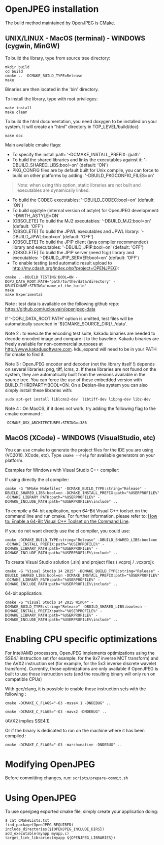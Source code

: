 
# OpenJPEG installation

The build method maintained by OpenJPEG is [CMake](https://cmake.org/).

## UNIX/LINUX - MacOS (terminal) - WINDOWS (cygwin, MinGW)

To build the library, type from source tree directory:
```
mkdir build
cd build
cmake .. -DCMAKE_BUILD_TYPE=Release
make
```
Binaries are then located in the 'bin' directory.

To install the library, type with root privileges:
```
make install
make clean
```

To build the html documentation, you need doxygen to be installed on your system.
It will create an "html" directory in TOP\_LEVEL/build/doc)
```
make doc
```

Main available cmake flags:
  * To specify the install path: '-DCMAKE\_INSTALL\_PREFIX=/path'
  * To build the shared libraries and links the executables against it: '-DBUILD\_SHARED\_LIBS:bool=on' (default: 'ON')
  * PKG_CONFIG files are by default built for Unix compile, you can force to build on other platforms by adding: '-DBUILD_PKGCONFIG_FILES=on'
> Note: when using this option, static libraries are not built and executables are dynamically linked.
  * To build the CODEC executables: '-DBUILD\_CODEC:bool=on' (default: 'ON')
  * To build opjstyle (internal version of astyle) for OpenJPEG development: '-DWITH_ASTYLE=ON'
  * [OBSOLETE] To build the MJ2 executables: '-DBUILD\_MJ2:bool=on' (default: 'OFF')
  * [OBSOLETE] To build the JPWL executables and JPWL library: '-DBUILD\_JPWL:bool=on' (default: 'OFF')
  * [OBSOLETE] To build the JPIP client (java compiler recommended) library and executables: '-DBUILD\_JPIP:bool=on' (default: 'OFF')
  * [OBSOLETE] To build the JPIP server (need fcgi) library and executables: '-DBUILD\_JPIP\_SERVER:bool=on' (default: 'OFF')
  * To enable testing (and automatic result upload to http://my.cdash.org/index.php?project=OPENJPEG):
```
cmake . -DBUILD_TESTING:BOOL=ON -DOPJ_DATA_ROOT:PATH='path/to/the/data/directory' -DBUILDNAME:STRING='name_of_the_build'
make
make Experimental
```
Note : test data is available on the following github repo: https://github.com/uclouvain/openjpeg-data

If '-DOPJ\_DATA\_ROOT:PATH' option is omitted, test files will be automatically searched in '${CMAKE\_SOURCE\_DIR}/../data'.

Note 2 : to execute the encoding test suite, kakadu binaries are needed to decode encoded image and compare it to the baseline. Kakadu binaries are freely available for non-commercial purposes at http://www.kakadusoftware.com. kdu\_expand will need to be in your PATH for cmake to find it.

Note 3 : OpenJPEG encoder and decoder (not the library itself !) depends on several libraries: png, tiff, lcms, z. If these libraries are not found on the system, they are automatically built from the versions available in the source tree. You can force the use of these embedded version with BUILD\_THIRDPARTY:BOOL=ON. On a Debian-like system you can also simply install these libraries with:
```
sudo apt-get install liblcms2-dev  libtiff-dev libpng-dev libz-dev
```

Note 4 : On MacOS, if it does not work, try adding the following flag to the cmake command :
```
-DCMAKE_OSX_ARCHITECTURES:STRING=i386
```

## MacOS (XCode) - WINDOWS (VisualStudio, etc)

You can use cmake to generate the project files for the IDE you are using (VC2010, XCode, etc).
Type `cmake --help` for available generators on your platform.

Examples for Windows with Visual Studio C++ compiler:

If using directly the cl compiler:

```
cmake -G "NMake Makefiles" -DCMAKE_BUILD_TYPE:string="Release" -DBUILD_SHARED_LIBS:bool=on -DCMAKE_INSTALL_PREFIX:path="%USERPROFILE%" -DCMAKE_LIBRARY_PATH:path="%USERPROFILE%" -DCMAKE_INCLUDE_PATH:path="%USERPROFILE%\include" ..
```

To compile a 64-bit application, open 64-Bit Visual C\+\+ toolset on the command line and run cmake. For further information, please refer to: [How to: Enable a 64-Bit Visual C\+\+ Toolset on the Command Line](https://msdn.microsoft.com/en-us/library/x4d2c09s.aspx).


If you do not want directly use the cl compiler, you could use:

```
cmake -DCMAKE_BUILD_TYPE:string="Release" -DBUILD_SHARED_LIBS:bool=on -DCMAKE_INSTALL_PREFIX:path="%USERPROFILE%" -DCMAKE_LIBRARY_PATH:path="%USERPROFILE%" -DCMAKE_INCLUDE_PATH:path="%USERPROFILE%\include" ..
```

To create Visual Studio solution (.sln) and project files (.vcproj / .vcxproj):
```
cmake -G "Visual Studio 14 2015" -DCMAKE_BUILD_TYPE:string="Release" -DBUILD_SHARED_LIBS:bool=on -DCMAKE_INSTALL_PREFIX:path="%USERPROFILE%" -DCMAKE_LIBRARY_PATH:path="%USERPROFILE%" -DCMAKE_INCLUDE_PATH:path="%USERPROFILE%\include" ..
```

64-bit application:
```
cmake -G "Visual Studio 14 2015 Win64" -DCMAKE_BUILD_TYPE:string="Release" -DBUILD_SHARED_LIBS:bool=on -DCMAKE_INSTALL_PREFIX:path="%USERPROFILE%" -DCMAKE_LIBRARY_PATH:path="%USERPROFILE%" -DCMAKE_INCLUDE_PATH:path="%USERPROFILE%\include" ..
```


# Enabling CPU specific optimizations

For Intel/AMD processors, OpenJPEG implements optimizations using the SSE4.1
instruction set (for example, for the 9x7 inverse MCT transform) and the AVX2
instruction set (for example, for the 5x3 inverse discrete wavelet transform).
Currently, those optimizations are only available if OpenJPEG is built to
use those instruction sets (and the resulting binary will only run on compatible
CPUs)

With gcc/clang, it is possible to enable those instruction sets with the following :

```
cmake -DCMAKE_C_FLAGS="-O3 -msse4.1 -DNDEBUG" ..
```

```
cmake -DCMAKE_C_FLAGS="-O3 -mavx2 -DNDEBUG" ..
```

(AVX2 implies SSE4.1)

Or if the binary is dedicated to run on the machine where it has
been compiled :

```
cmake -DCMAKE_C_FLAGS="-O3 -march=native -DNDEBUG" ..
```

# Modifying OpenJPEG

Before committing changes, run:
```scripts/prepare-commit.sh```

# Using OpenJPEG

To use openjpeg exported cmake file, simply create your application doing:

```
$ cat CMakeLists.txt
find_package(OpenJPEG REQUIRED)
include_directories(${OPENJPEG_INCLUDE_DIRS})
add_executable(myapp myapp.c)
target_link_libraries(myapp ${OPENJPEG_LIBRARIES})
```
